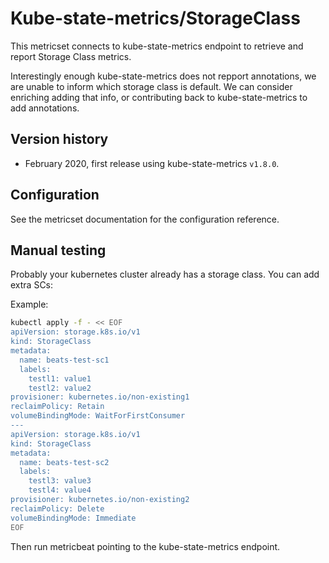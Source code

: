 # Kube-state-metrics/StorageClass

This metricset connects to kube-state-metrics endpoint to retrieve and report Storage Class metrics.

Interestingly enough kube-state-metrics does not repport annotations, we are unable to inform which storage class is default. We can consider enriching adding that info, or contributing back to kube-state-metrics to add annotations.

## Version history

- February 2020, first release using kube-state-metrics `v1.8.0`.

## Configuration

See the metricset documentation for the configuration reference.

## Manual testing

Probably your kubernetes cluster already has a storage class. You can add extra SCs:

Example:

```bash
kubectl apply -f - << EOF
apiVersion: storage.k8s.io/v1
kind: StorageClass
metadata:
  name: beats-test-sc1
  labels:
    testl1: value1
    testl2: value2
provisioner: kubernetes.io/non-existing1
reclaimPolicy: Retain
volumeBindingMode: WaitForFirstConsumer
---
apiVersion: storage.k8s.io/v1
kind: StorageClass
metadata:
  name: beats-test-sc2
  labels:
    testl3: value3
    testl4: value4
provisioner: kubernetes.io/non-existing2
reclaimPolicy: Delete
volumeBindingMode: Immediate
EOF
```

Then run metricbeat pointing to the kube-state-metrics endpoint.
